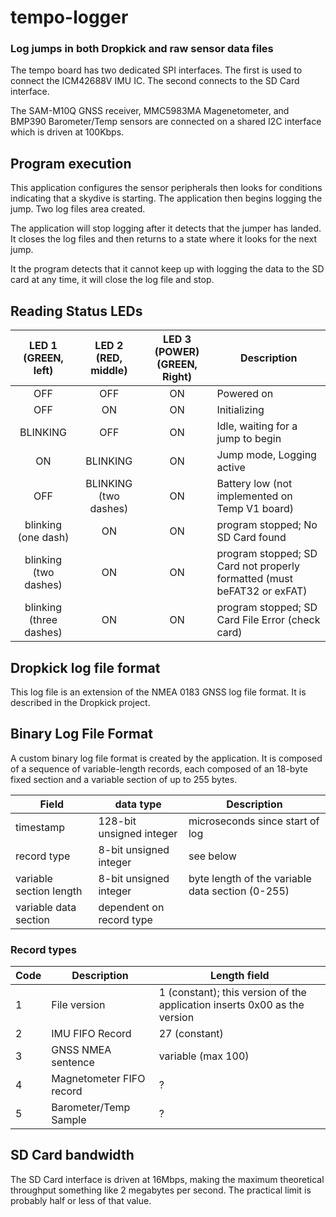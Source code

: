# tempo-logger
### Log jumps in both Dropkick and raw sensor data files

The tempo board has two dedicated SPI interfaces.  The first is used to connect the
ICM42688V IMU IC.  The second connects to the SD Card interface.

The SAM-M10Q GNSS receiver, MMC5983MA Magenetometer, and BMP390 Barometer/Temp sensors are connected on a shared I2C interface which is driven at 100Kbps.

## Program execution

This application configures the sensor peripherals then looks for conditions indicating that a skydive is starting. The application then begins logging the jump.  Two log files area created.

The application will stop logging after it detects that the jumper has landed. It closes the log files and then returns to a state where it looks for the next jump.

It the program detects that it cannot keep up with logging the data to the SD card at any time, it will close the log file and stop.

## Reading Status LEDs

| LED 1 (GREEN, left)  | LED 2 (RED, middle) | LED 3 (POWER) (GREEN, Right) | Description |
|:------:|:-------------:|:-------------:|------------------|
| OFF |  OFF | ON | Powered on |
| OFF |  ON  | ON | Initializing |
| BLINKING | OFF  | ON| Idle, waiting for a jump to begin |
| ON |  BLINKING  | ON | Jump mode, Logging active |
| OFF | BLINKING (two dashes) | ON | Battery low (not implemented on Temp V1 board)
| blinking (one dash) | ON | ON | program stopped; No SD Card found
| blinking (two dashes) | ON | ON | program stopped; SD Card not properly formatted (must beFAT32 or exFAT)
| blinking (three dashes) | ON | ON | program stopped; SD Card File Error (check card)

## Dropkick log file format

This log file is an extension of the NMEA 0183 GNSS log file format.  It is described in the Dropkick project.

## Binary Log File Format

A custom binary log file format is created by the application. It is composed of a sequence of variable-length records, each composed of an 18-byte fixed section and a variable section of up to 255 bytes.

| Field  | data type | Description |
|------|-------------|-------------|
|  timestamp   | 128-bit unsigned integer   | microseconds since start of log   |
|  record type    | 8-bit unsigned integer | see below    |
|  variable section length    | 8-bit unsigned integer | byte length of the variable data section (0-255) |
|  variable data section  | dependent on record type | |


### Record types

| Code  | Description | Length field |
|------|-------------|-------------|
|  1    | File version    | 1 (constant); this version of the application inserts 0x00 as the version     |
|  2    | IMU FIFO Record | 27 (constant)    |
|  3    | GNSS NMEA sentence | variable (max 100) |
|  4    | Magnetometer FIFO record | ?|
|  5    | Barometer/Temp Sample | ? |

## SD Card bandwidth

The SD Card interface is driven at 16Mbps, making the maximum theoretical throughput something like 2 megabytes per second. The practical limit is probably half or less of that value.